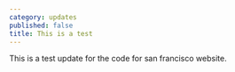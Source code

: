 ```yaml
---
category: updates
published: false
title: This is a test
---
```


This is a test update for the code for san francisco website.
